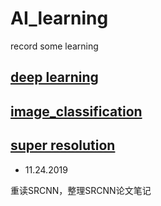 # AI_learning
record some learning

## [deep learning](deep_learning/README.md)



## [image_classification](image_classification/README.md)



## [super resolution](super_resolution/README.md) 

* 11.24.2019

重读SRCNN，整理SRCNN论文笔记





